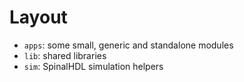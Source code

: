 # Layout

- `apps`: some small, generic and standalone modules
- `lib`: shared libraries
- `sim`: SpinalHDL simulation helpers
